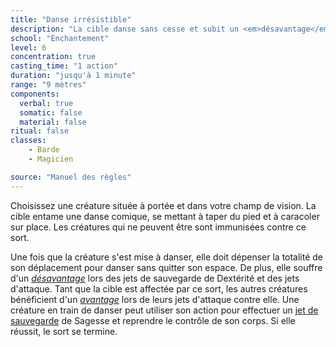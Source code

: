 ```yaml
---
title: "Danse irrésistible"
description: "La cible danse sans cesse et subit un <em>désavantage</em>."
school: "Enchantement"
level: 6
concentration: true
casting_time: "1 action"
duration: "jusqu'à 1 minute"
range: "9 mètres"
components:
  verbal: true
  somatic: false
  material: false
ritual: false
classes:
    - Barde
    - Magicien

source: "Manuel des règles"
---
```

Choisissez une créature située à portée et dans votre champ de vision. La cible entame une danse comique, se mettant à taper du pied et à caracoler sur place. Les créatures qui ne peuvent être <RT l="charmées" t="charme"/> sont immunisées contre ce sort.

Une fois que la créature s'est mise à danser, elle doit dépenser la totalité de son déplacement pour danser sans quitter son espace. De plus, elle souffre d'un [_désavantage_](/utiliser-les-caracteristiques/#avantage-et-desavantage) lors des jets de sauvegarde de Dextérité et des jets d'attaque. Tant que la cible est affectée par ce sort, les autres créatures bénéficient d'un [_avantage_](/utiliser-les-caracteristiques/#avantage-et-desavantage) lors de leurs jets d'attaque contre elle. Une créature en train de danser peut utiliser son action pour effectuer un [jet de sauvegarde](/utiliser-les-caracteristiques/#jets-de-sauvegarde) de Sagesse et reprendre le contrôle de son corps. Si elle réussit, le sort se termine.

